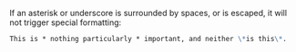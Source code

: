 If an asterisk or underscore is surrounded by spaces, or is escaped, it will not trigger special formatting:

```markdown
This is * nothing particularly * important, and neither \*is this\*.
```